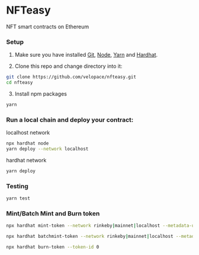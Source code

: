 # NFTeasy
NFT smart contracts on Ethereum

### Setup
1. Make sure you have installed [Git](https://git-scm.com/downloads), [Node](https://nodejs.org/dist/latest-v12.x/), [Yarn](https://classic.yarnpkg.com/en/docs/install/#mac-stable) and [Hardhat](https://hardhat.org/getting-started/#installation).

2. Clone this repo and change directory into it:

```bash
git clone https://github.com/velopace/nfteasy.git
cd nfteasy
```

3. Install npm packages

```bash
yarn
```

### Run a local chain and deploy your contract:

localhost network
```bash
npx hardhat node
yarn deploy --network localhost
```
hardhat network
```bash
yarn deploy
```

### Testing
```bash
yarn test
```

### Mint/Batch Mint and Burn token
```bash
npx hardhat mint-token --network rinkeby|mainnet|localhost --metadata-uri ar://8_NZWr4K9d6N8k4TDbMzLAkW6cNQnSQMLeoShc8komM

npx hardhat batchmint-token --network rinkeby|mainnet|localhost --metadata-uris ar://8_NZWr4K9d6N8k4TDbMzLAkW6cNQnSQMLeoShc8komM,ar://8_NZWr4K9d6N8k4TDbMzLAkW6cNQnSQMLeoShc8komM,ar://8_NZWr4K9d6N8k4TDbMzLAkW6cNQnSQMLeoShc8komM,ar://8_NZWr4K9d6N8k4TDbMzLAkW6cNQnSQMLeoShc8komM,ar://8_NZWr4K9d6N8k4TDbMzLAkW6cNQnSQMLeoShc8komM

npx hardhat burn-token --token-id 0
```